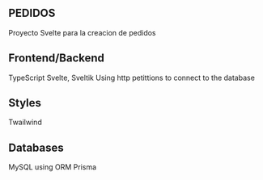 ## PEDIDOS

Proyecto Svelte para la creacion de pedidos

## Frontend/Backend

TypeScript
Svelte, Sveltik
Using http petittions to connect to the database

## Styles

Twailwind

## Databases

MySQL using ORM Prisma
